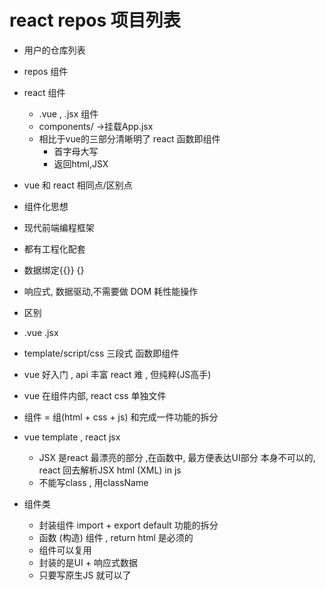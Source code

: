 # react repos 项目列表

- 用户的仓库列表
 - repos 组件
 
- react 组件
  - .vue , .jsx 组件
  - components/ ->挂载App.jsx
  - 相比于vue的三部分清晰明了   react 函数即组件
    - 首字母大写
    - 返回html,JSX

- vue 和 react 相同点/区别点
 - 组件化思想
 - 现代前端编程框架
 - 都有工程化配套
 - 数据绑定{{}} {}
 - 响应式, 数据驱动,不需要做 DOM 耗性能操作
 
 - 区别
  - .vue .jsx
  - template/script/css 三段式 函数即组件
  - vue 好入门 ,  api 丰富 react 难 , 但纯粹(JS高手)
  - vue 在组件内部, react css 单独文件
  - 组件 = 组(html + css + js) 和完成一件功能的拆分
  - vue template , react jsx
    - JSX 是react 最漂亮的部分 ,在函数中, 最方便表达UI部分
    本身不可以的, react 回去解析JSX html (XML) in js
    - 不能写class , 用className 


- 组件类
  - 封装组件 import + export default 功能的拆分
  - 函数 (构造) 组件 , return html 是必须的
  - 组件可以复用
  - 封装的是UI + 响应式数据
  - 只要写原生JS 就可以了

  
  
